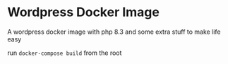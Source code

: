 # Wordpress Docker Image

A wordpress docker image with php 8.3 and some extra stuff to make life easy

run `docker-compose build` from the root 